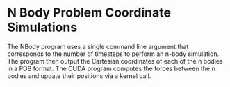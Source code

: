 # N Body Problem Coordinate Simulations
The NBody program uses a single command line argument that corresponds to the number of timesteps to perform an n-body simulation. The program then output the Cartesian coordinates of each of the n bodies in a PDB format. The CUDA program computes the forces between the n bodies and update their positions via a kernel call.